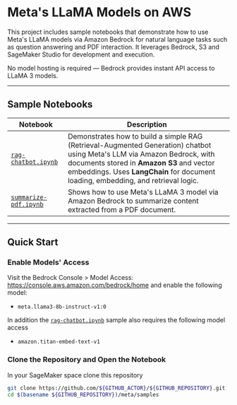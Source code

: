 
# Meta's LLaMA Models on AWS

This project includes sample notebooks that demonstrate how to use Meta's LLaMA models via Amazon Bedrock for natural language tasks such as question answering and PDF interaction. It leverages Bedrock, S3 and SageMaker Studio for development and execution.

No model hosting is required — Bedrock provides instant API access to LLaMA 3 models.

---

## Sample Notebooks

| Notebook             | Description |
|----------------------|-------------|
| [`rag-chatbot.ipynb`](samples/rag-chatbot.ipynb) | Demonstrates how to build a simple RAG (Retrieval-Augmented Generation) chatbot using Meta's LLM via Amazon Bedrock, with documents stored in **Amazon S3** and vector embeddings. Uses **LangChain** for document loading, embedding, and retrieval logic. |
| [`summarize-pdf.ipynb`](samples/summarize-pdf.ipynb) | Shows how to use Meta's LLaMA 3 model via Amazon Bedrock to summarize content extracted from a PDF document.  |

---

## Quick Start

###  Enable Models' Access
Visit the Bedrock Console > Model Access: https://console.aws.amazon.com/bedrock/home and enable the following model:
- `meta.llama3-8b-instruct-v1:0`

In addition the [`rag-chatbot.ipynb`](samples/rag-chatbot.ipynb) sample also requires the following model access
- `amazon.titan-embed-text-v1`


### Clone the Repository and Open the Notebook
In your SageMaker space clone this repository
```bash
git clone https://github.com/${GITHUB_ACTOR}/${GITHUB_REPOSITORY}.git
cd $(basename ${GITHUB_REPOSITORY})/meta/samples
